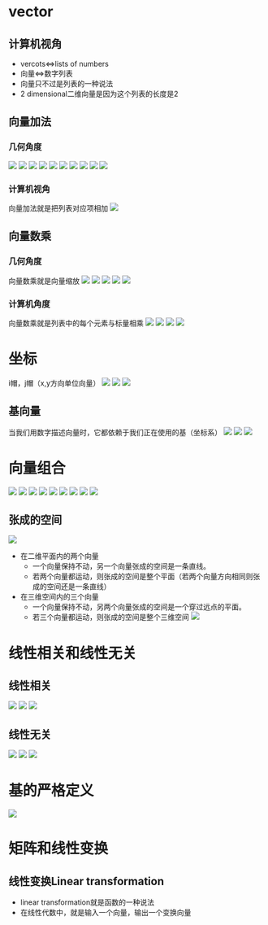 # vector
## 计算机视角
* vercots<=>lists of numbers
* 向量<=>数字列表
* 向量只不过是列表的一种说法
* 2 dimensional二维向量是因为这个列表的长度是2


## 向量加法
### 几何角度
![](images/vector-addition/1.jpg)
![](images/vector-addition/2.jpg)
![](images/vector-addition/3.jpg)
![](images/vector-addition/4.jpg)
![](images/vector-addition/5.jpg)
![](images/vector-addition/6.jpg)
![](images/vector-addition/7.jpg)
![](images/vector-addition/8.jpg)
![](images/vector-addition/9.jpg)
![](images/vector-addition/10.jpg)

### 计算机视角
向量加法就是把列表对应项相加
![](images/vector-addition/11.jpg)

## 向量数乘
### 几何角度
向量数乘就是向量缩放
![](images/scalar-multipication/1.jpg)
![](images/scalar-multipication/2.jpg)
![](images/scalar-multipication/3.jpg)
![](images/scalar-multipication/4.jpg)
![](images/scalar-multipication/5.jpg)
### 计算机角度
向量数乘就是列表中的每个元素与标量相乘
![](images/scalar-multipication/6.jpg)
![](images/scalar-multipication/7.jpg)
![](images/scalar-multipication/8.jpg)
![](images/scalar-multipication/9.jpg)

# 坐标
i帽，j帽（x,y方向单位向量）
![](images/linear-combination/1.jpg)
![](images/linear-combination/2.jpg)
![](images/linear-combination/3.jpg)
## 基向量
当我们用数字描述向量时，它都依赖于我们正在使用的基（坐标系）
![](images/linear-combination/4.jpg)
![](images/linear-combination/5.jpg)
![](images/linear-combination/6.jpg)

# 向量组合
![](images/linear-combination/7.jpg)
![](images/linear-combination/8.jpg)
![](images/linear-combination/9.jpg)
![](images/linear-combination/10.jpg)
![](images/linear-combination/11.jpg)
![](images/linear-combination/12.jpg)
![](images/linear-combination/13.jpg)
![](images/linear-combination/14.jpg)
![](images/linear-combination/15.jpg)
## 张成的空间
![](images/linear-combination/16.jpg)

* 在二维平面内的两个向量
    * 一个向量保持不动，另一个向量张成的空间是一条直线。
    * 若两个向量都运动，则张成的空间是整个平面（若两个向量方向相同则张成的空间还是一条直线）
* 在三维空间内的三个向量
    * 一个向量保持不动，另两个向量张成的空间是一个穿过远点的平面。
    * 若三个向量都运动，则张成的空间是整个三维空间
    ![](images/linear-combination/17.jpg)

# 线性相关和线性无关
## 线性相关
![](images/linear-combination/18.jpg)
![](images/linear-combination/19.jpg)
![](images/linear-combination/20.jpg)
## 线性无关
![](images/linear-combination/21.jpg)
![](images/linear-combination/22.jpg)
![](images/linear-combination/23.jpg)
# 基的严格定义
![](images/linear-combination/24.jpg)

# 矩阵和线性变换
## 线性变换Linear transformation

* linear transformation就是函数的一种说法
* 在线性代数中，就是输入一个向量，输出一个变换向量
